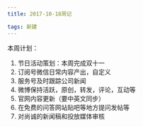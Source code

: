 ```yaml
---
title: 2017-10-18周记

tags: 新建
---
```

本周计划：
1. 节日活动策划：本周完成双十一
2. 订阅号微信日常内容产出，自定义
3. 服务号及时跟踪公司新闻
4. 微博保持活跃，原创，转发，评论，互动等
5. 官网内容更新（要中英文同步）
6. 在免费的问答网站贴吧等地方提问发帖等
7. 对尚诚的新闻稿和投放媒体审核

